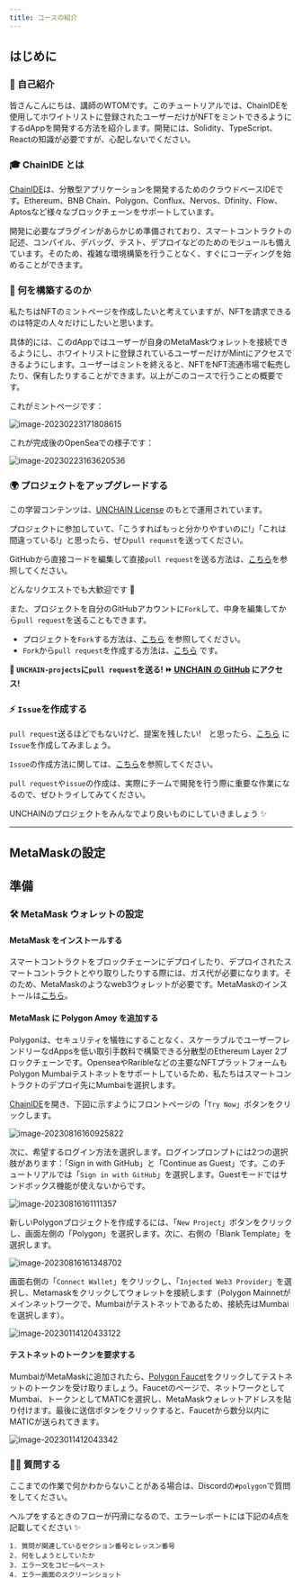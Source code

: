 ```yaml
---
title: コースの紹介
---
```

## はじめに

### 🎉 自己紹介

皆さんこんにちは、講師のWTOMです。このチュートリアルでは、ChainIDEを使用してホワイトリストに登録されたユーザーだけがNFTをミントできるようにするdAppを開発する方法を紹介します。開発には、Solidity、TypeScript、Reactの知識が必要ですが、心配しないでください。

### 🎓 ChainIDE とは

[ChainIDE](https://chainide.com/)は、分散型アプリケーションを開発するためのクラウドベースIDEです。Ethereum、BNB Chain、Polygon、Conflux、Nervos、Dfinity、Flow、Aptosなど様々なブロックチェーンをサポートしています。

開発に必要なプラグインがあらかじめ準備されており、スマートコントラクトの記述、コンパイル、デバッグ、テスト、デプロイなどのためのモジュールも備えています。そのため、複雑な環境構築を行うことなく、すぐにコーディングを始めることができます。

### 🧱 何を構築するのか

私たちはNFTのミントページを作成したいと考えていますが、NFTを請求できるのは特定の人々だけにしたいと思います。

具体的には、このdAppではユーザーが自身のMetaMaskウォレットを接続できるようにし、ホワイトリストに登録されているユーザーだけがMintにアクセスできるようにします。ユーザーはミントを終えると、NFTをNFT流通市場で転売したり、保有したりすることができます。以上がこのコースで行うことの概要です。

これがミントページです：

![image-20230223171808615](/images/Polygon-Whitelist-NFT/section-0/0_1_1.png)

これが完成後のOpenSeaでの様子です：

![image-20230223163620536](/images/Polygon-Whitelist-NFT/section-0/0_1_2.png)

### 🌍 プロジェクトをアップグレードする

この学習コンテンツは、[UNCHAIN License](https://github.com/unchain-tech/UNCHAIN-projects/blob/main/LICENSE) のもとで運用されています。

プロジェクトに参加していて、「こうすればもっと分かりやすいのに!」「これは間違っている!」と思ったら、ぜひ`pull request`を送ってください。

GitHubから直接コードを編集して直接`pull request`を送る方法は、[こちら](https://docs.github.com/ja/repositories/working-with-files/managing-files/editing-files#editing-files-in-another-users-repository)を参照してください。

どんなリクエストでも大歓迎です 🎉

また、プロジェクトを自分のGitHubアカウントに`Fork`して、中身を編集してから`pull request`を送ることもできます。

- プロジェクトを`Fork`する方法は、[こちら](https://docs.github.com/ja/get-started/quickstart/fork-a-repo) を参照してください。
- `Fork`から`pull request`を作成する方法は、[こちら](https://docs.github.com/ja/pull-requests/collaborating-with-pull-requests/proposing-changes-to-your-work-with-pull-requests/creating-a-pull-request-from-a-fork) です。

**👋 `UNCHAIN-projects`に`pull request`を送る! ⏩ [UNCHAIN の GitHub](https://github.com/shiftbase-xyz/UNCHAIN-projects) にアクセス!**

### ⚡️ `Issue`を作成する

`pull request`送るほどでもないけど、提案を残したい!　と思ったら、[こちら](https://github.com/unchain-tech/UNCHAIN-projects/issues) に`Issue`を作成してみましょう。

`Issue`の作成方法に関しては、[こちら](https://docs.github.com/ja/issues/tracking-your-work-with-issues/creating-an-issue)を参照してください。

`pull request`や`issue`の作成は、実際にチームで開発を行う際に重要な作業になるので、ぜひトライしてみてください。

UNCHAINのプロジェクトをみんなでより良いものにしていきましょう ✨

---

## MetaMaskの設定

## 準備

### 🛠 MetaMask ウォレットの設定

#### MetaMask をインストールする

スマートコントラクトをブロックチェーンにデプロイしたり、デプロイされたスマートコントラクトとやり取りしたりする際には、ガス代が必要になります。そのため、MetaMaskのようなweb3ウォレットが必要です。MetaMaskのインストールは[こちら](https://metamask.io/)。

#### MetaMask に Polygon Amoy を追加する

Polygonは、セキュリティを犠牲にすることなく、スケーラブルでユーザーフレンドリーなdAppsを低い取引手数料で構築できる分散型のEthereum Layer 2ブロックチェーンです。OpenseaやRaribleなどの主要なNFTプラットフォームもPolygon Mumbaiテストネットをサポートしているため、私たちはスマートコントラクトのデプロイ先にMumbaiを選択します。

[ChainIDE](https://chainide.com/)を開き、下図に示すようにフロントページの「`Try Now`」ボタンをクリックします。

![image-20230816160925822](/images/Polygon-Whitelist-NFT/section-0/0_2_1.png)

次に、希望するログイン方法を選択します。ログインプロンプトには2つの選択肢があります：「Sign in with GitHub」と「Continue as Guest」です。このチュートリアルでは「`Sign in with GitHub`」を選択します。Guestモードではサンドボックス機能が使えないからです。

![image-20230816161111357](/images/Polygon-Whitelist-NFT/section-0/0_2_2.png)

新しいPolygonプロジェクトを作成するには、「`New Project`」ボタンをクリックし、画面左側の「Polygon」を選択します。次に、右側の「Blank Template」を選択します。

![image-20230816161348702](/images/Polygon-Whitelist-NFT/section-0/0_2_3.png)

画面右側の「`Connect Wallet`」をクリックし、「`Injected Web3 Provider`」を選択し、Metamaskをクリックしてウォレットを接続します（Polygon Mainnetがメインネットワークで、Mumbaiがテストネットであるため、接続先はMumbaiを選択します）。

![image-20230114120433122](/images/Polygon-Whitelist-NFT/section-0/0_2_4.png)

#### テストネットのトークンを要求する

MumbaiがMetaMaskに追加されたら、[Polygon Faucet](https://faucet.polygon.technology/)をクリックしてテストネットのトークンを受け取りましょう。Faucetのページで、ネットワークとしてMumbai、トークンとしてMATICを選択し、MetaMaskウォレットアドレスを貼り付けます。最後に送信ボタンをクリックすると、Faucetから数分以内にMATICが送られてきます。

![image-2023011412043342](/images/Polygon-Whitelist-NFT/section-0/0_2_5.png)

### 🙋‍♂️ 質問する

ここまでの作業で何かわからないことがある場合は、Discordの`#polygon`で質問をしてください。

ヘルプをするときのフローが円滑になるので、エラーレポートには下記の4点を記載してください ✨

```
1. 質問が関連しているセクション番号とレッスン番号
2. 何をしようとしていたか
3. エラー文をコピー&ペースト
4. エラー画面のスクリーンショット
```

